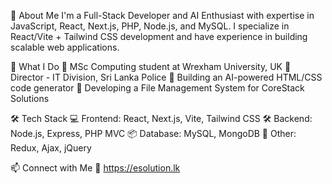 🚀 About Me
I'm a Full-Stack Developer and AI Enthusiast with expertise in JavaScript, React, Next.js, PHP, Node.js, and MySQL. I specialize in React/Vite + Tailwind CSS development and have experience in building scalable web applications.

🎯 What I Do
🔹 MSc Computing student at Wrexham University, UK
🔹 Director - IT Division, Sri Lanka Police
🔹 Building an AI-powered HTML/CSS code generator
🔹 Developing a File Management System for CoreStack Solutions

🛠 Tech Stack
💻 Frontend: React, Next.js, Vite, Tailwind CSS
🛠 Backend: Node.js, Express, PHP MVC
📦 Database: MySQL, MongoDB
🚀 Other: Redux, Ajax, jQuery

📫 Connect with Me
🔗 https://esolution.lk
